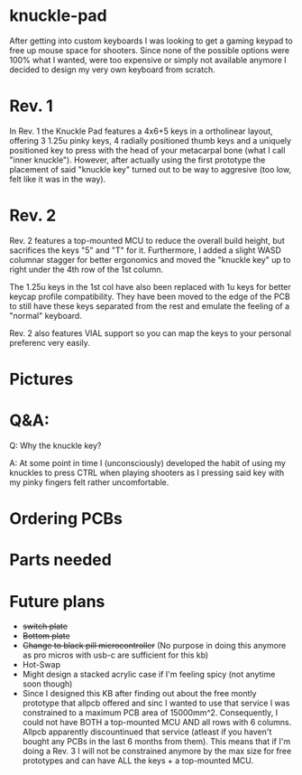 # knuckle-pad

After getting into custom keyboards I was looking to get a gaming keypad to free up mouse space for shooters. Since none of the possible options were 100% what I wanted, were too expensive or simply not available anymore I decided to design my very own keyboard from scratch.


# Rev. 1

In Rev. 1 the Knuckle Pad features a 4x6+5 keys in a ortholinear layout, offering 3 1.25u pinky keys, 4 radially positioned thumb keys and a uniquely positioned key to press with the head of your metacarpal bone (what I call "inner knuckle"). However, after actually using the first prototype the placement of said "knuckle key" turned out to be way to aggresive (too low, felt like it was in the way).

[//]: # (add picture of layout here)


# Rev. 2

Rev. 2 features a top-mounted MCU to reduce the overall build height, but sacrifices the keys "5" and "T" for it. Furthermore, I added a slight WASD columnar stagger for better ergonomics and moved the "knuckle key" up to right under the 4th row of the 1st column. 

The 1.25u keys in the 1st col have also been replaced with 1u keys for better keycap profile compatibility. They have been moved to the edge of the PCB to still have these keys separated from the rest and emulate the feeling of a "normal" keyboard.

Rev. 2 also features VIAL support so you can map the keys to your personal preferenc very easily.

[//]: # (add picture of layout here)


# Pictures


# Q&A:

Q: Why the knuckle key?

A: At some point in time I (unconsciously) developed the habit of using my knuckles to press CTRL when playing shooters as I pressing said key with my pinky fingers felt rather uncomfortable.


[//]: # (Q: How am I gonna flame my team mates with half a keyboard?)

[//]: # (Why the hell do you still use the in-game text chat?)

# Ordering PCBs

# Parts needed

# Future plans

- <del>switch plate</del>
- <del>Bottom plate</del>
- <del>Change to black pill microcontroller</del> (No purpose in doing this anymore as pro micros with usb-c are sufficient for this kb)
- Hot-Swap
- Might design a stacked acrylic case if I'm feeling spicy (not anytime soon though)
- Since I designed this KB after finding out about the free montly prototype that allpcb offered and sinc I wanted to use that service I was constrained to a maximum PCB area of 15000mm^2. Consequently, I could not have BOTH a top-mounted MCU AND all rows with 6 columns. Allpcb apparently discountinued that service (atleast if you haven't bought any PCBs in the last 6 months from them). This means that if I'm doing a Rev. 3 I will not be constrained anymore by the max size for free prototypes and can have ALL the keys + a top-mounted MCU.
